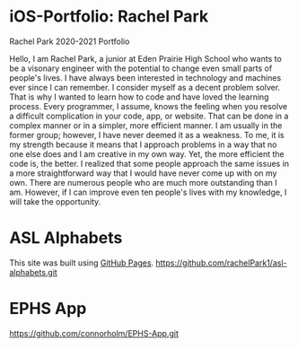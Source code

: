 # iOS-Portfolio: Rachel Park
Rachel Park 2020-2021 Portfolio

Hello, I am Rachel Park, a junior at Eden Prairie High School who wants to be a visonary engineer with the potential to change even small parts of people's lives. I have always been interested in technology and machines ever since I can remember. I consider myself as a decent problem solver. That is why I wanted to learn how to code and have loved the learning process. Every programmer, I assume, knows the feeling when you resolve a difficult complication in your code, app, or website. That can be done in a complex manner or in a simpler, more efficient manner. I am usually in the former group; however, I have never deemed it as a weakness. To me, it is my strength because it means that I approach problems in a way that no one else does and I am creative in my own way. Yet, the more efficient the code is, the better. I realized that some people approach the same issues in a more straightforward way that I would have never come up with on my own. There are numerous people who are much more outstanding than I am. However, if I can improve even ten people's lives with my knowledge, I will take the opportunity. 

# ASL Alphabets
This site was built using [GitHub Pages](https://pages.github.com/).
https://github.com/rachelPark1/asl-alphabets.git

# EPHS App
https://github.com/connorholm/EPHS-App.git
